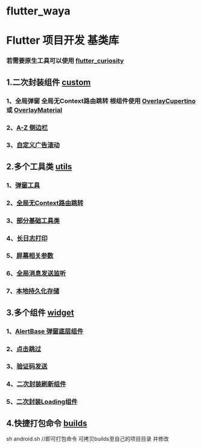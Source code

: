# flutter_waya

# Flutter 项目开发 基类库

### 若需要原生工具可以使用 [flutter_curiosity](https://github.com/Wayaer/flutter_curiosity)

## 1.二次封装组件 [custom](./lib/src/custom)

### 1、全局弹窗 全局无Context路由跳转 根组件使用 [OverlayCupertino](./lib/src/custom/OverlayCupertino.dart) 或 [OverlayMaterial](./lib/src/custom/OverlayMaterial.dart) 

### 2、[A-Z 侧边栏](./lib/src/custom/azlist)

### 3、[自定义广告滚动](./lib/src/custom/autoscroll)

## 2.多个工具类 [utils](./lib/src/utils)

### 1、[弹窗工具](./lib/src/utils/AlertUtils.dart)

### 2、[全局无Context路由跳转](./lib/src/utils/BaseNavigatorUtils.dart)

### 3、[部分基础工具类](./lib/src/utils/BaseUtils.dart)

### 4、[长日志打印](./lib/src/utils/LogUtils.dart)

### 5、[屏幕相关参数](./lib/src/utils/MediaQueryUtils.dart)

### 6、[全局消息发送监听](./lib/src/utils/Event.dart)

### 7、[本地持久化存储](./lib/src/utils/StorageUtils.dart)

## 3.多个组件 [widget](./lib/src/widget)

### 1、[AlertBase 弹窗底层组件](./lib/src/widget/AlertBase.dart)

### 2、[点击跳过](./lib/src/widget/CountDownSkip.dart)

### 3、[验证码发送](./lib/src/widget/SendSMS.dart)

### 4、[二次封装刷新组件](./lib/src/widget/Refresher.dart)

### 5、[二次封装Loading组件](./lib/src/widget/Loading.dart)

## 4.快捷打包命令 [builds](./builds)
sh android.sh  //即可打包命令 可拷贝builds至自己的项目目录 并修改



